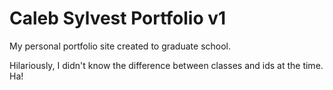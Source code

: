 # Caleb Sylvest Portfolio v1

My personal portfolio site created to graduate school.

Hilariously, I didn't know the difference between classes and ids at the time. Ha!
